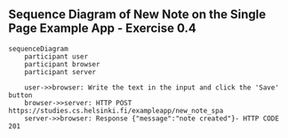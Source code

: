 ## Sequence Diagram of New Note on the Single Page Example App - Exercise 0.4

```mermaid
sequenceDiagram
    participant user
    participant browser
    participant server

    user->>browser: Write the text in the input and click the 'Save' button 
    browser->>server: HTTP POST https://studies.cs.helsinki.fi/exampleapp/new_note_spa
    server->>browser: Response {"message":"note created"}- HTTP CODE 201
```